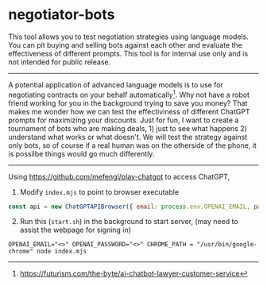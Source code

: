 # negotiator-bots

This tool allows you to test negotiation strategies using language models. You can pit buying and selling bots against each other and evaluate the effectiveness of different prompts. This tool is for internal use only and is not intended for public release.
___
A potential application of advanced language models is to use for negotiating contracts on your behalf automatically[^1]. Why not have a robot friend working for you in the background trying to save you money? That makes me wonder how we can test the effectiviness of different ChatGPT prompts for maximizing your discounts. Just for fun, I want to create a tournament of bots who are making deals, 1) just to see what happens 2) understand what works or what doesn't. We will test the strategy against only bots, so of course if a real human was on the otherside of the phone, it is possilbe things would go much differently.
___

Using https://github.com/mefengl/play-chatgpt to access ChatGPT,
1. Modify `index.mjs` to point to browser executable
```javascript
const api = new ChatGPTAPIBrowser({ email: process.env.OPENAI_EMAIL, password: process.env.OPENAI_PASSWORD, path: process.env.CHROME_PATH })
```
2. Run this (`start.sh`) in the background to start server, (may need to assist the webpage for signing in)
```shell
OPENAI_EMAIL="<>" OPENAI_PASSWORD="<>" CHROME_PATH = "/usr/bin/google-chrome" node index.mjs
```

[^1]: https://futurism.com/the-byte/ai-chatbot-lawyer-customer-service
